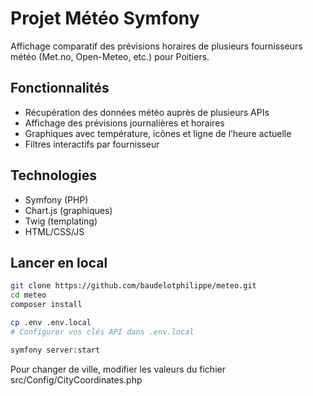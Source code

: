 # Projet Météo Symfony

Affichage comparatif des prévisions horaires de plusieurs fournisseurs météo (Met.no, Open-Meteo, etc.) pour Poitiers.

## Fonctionnalités

- Récupération des données météo auprès de plusieurs APIs
- Affichage des prévisions journalières et horaires
- Graphiques avec température, icônes et ligne de l’heure actuelle
- Filtres interactifs par fournisseur

## Technologies

- Symfony (PHP)
- Chart.js (graphiques)
- Twig (templating)
- HTML/CSS/JS

## Lancer en local

```bash
git clone https://github.com/baudelotphilippe/meteo.git
cd meteo
composer install

cp .env .env.local
# Configurer vos clés API dans .env.local

symfony server:start
```

Pour changer de ville, modifier les valeurs du fichier src/Config/CityCoordinates.php

